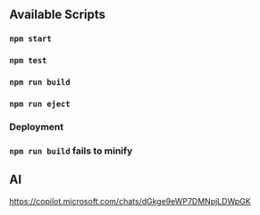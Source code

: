 ## Available Scripts
### `npm start`
### `npm test`
### `npm run build`
### `npm run eject`
### Deployment
### `npm run build` fails to minify

## AI
https://copilot.microsoft.com/chats/dGkge9eWP7DMNpjLDWpGK